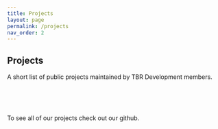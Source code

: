 ```yaml
---
title: Projects
layout: page
permalink: /projects
nav_order: 2
---
```


## Projects
A short list of public projects maintained by TBR Development members.

<div class="github-card" data-github="TBR-Development/Nexus-Mods" data-width="400" data-height="" data-theme="default"></div>
<script src="//cdn.jsdelivr.net/github-cards/latest/widget.js"></script>
<br />
<div class="github-card" data-github="TBR-Development/BackRoomCogs" data-width="400" data-height="" data-theme="default"></div>
<script src="//cdn.jsdelivr.net/github-cards/latest/widget.js"></script>
<br />
<div class="github-card" data-github="TBR-Development/YT-Music-Player" data-width="400" data-height="" data-theme="default"></div>
<script src="//cdn.jsdelivr.net/github-cards/latest/widget.js"></script>
<br />
<div class="github-card" data-github="TBR-Development/Windows-Deskthemepacks" data-width="400" data-height="" data-theme="default"></div>
<script src="//cdn.jsdelivr.net/github-cards/latest/widget.js"></script>

To see all of our projects check out our github.

<div class="github-card" data-github="TBR-Development" data-width="400" data-height="" data-theme="medium"></div>
<script src="//cdn.jsdelivr.net/github-cards/latest/widget.js"></script>
